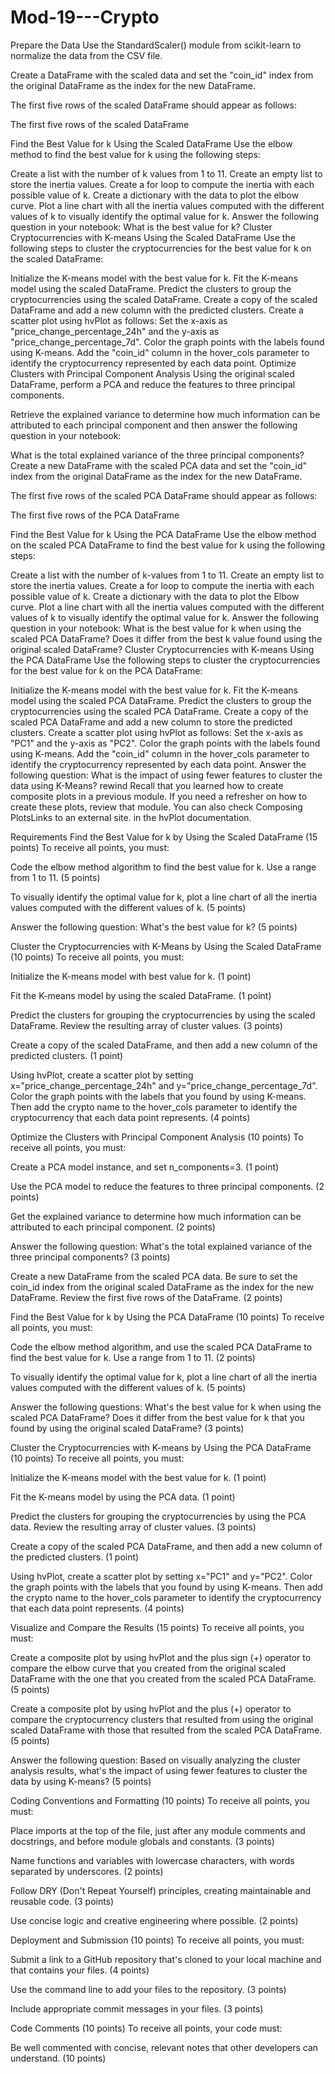 # Mod-19---Crypto

Prepare the Data
Use the StandardScaler() module from scikit-learn to normalize the data from the CSV file.

Create a DataFrame with the scaled data and set the "coin_id" index from the original DataFrame as the index for the new DataFrame.

The first five rows of the scaled DataFrame should appear as follows:

The first five rows of the scaled DataFrame

Find the Best Value for k Using the Scaled DataFrame
Use the elbow method to find the best value for k using the following steps:

Create a list with the number of k values from 1 to 11.
Create an empty list to store the inertia values.
Create a for loop to compute the inertia with each possible value of k.
Create a dictionary with the data to plot the elbow curve.
Plot a line chart with all the inertia values computed with the different values of k to visually identify the optimal value for k.
Answer the following question in your notebook: What is the best value for k?
Cluster Cryptocurrencies with K-means Using the Scaled DataFrame
Use the following steps to cluster the cryptocurrencies for the best value for k on the scaled DataFrame:

Initialize the K-means model with the best value for k.
Fit the K-means model using the scaled DataFrame.
Predict the clusters to group the cryptocurrencies using the scaled DataFrame.
Create a copy of the scaled DataFrame and add a new column with the predicted clusters.
Create a scatter plot using hvPlot as follows:
Set the x-axis as "price_change_percentage_24h" and the y-axis as "price_change_percentage_7d".
Color the graph points with the labels found using K-means.
Add the "coin_id" column in the hover_cols parameter to identify the cryptocurrency represented by each data point.
Optimize Clusters with Principal Component Analysis
Using the original scaled DataFrame, perform a PCA and reduce the features to three principal components.

Retrieve the explained variance to determine how much information can be attributed to each principal component and then answer the following question in your notebook:

What is the total explained variance of the three principal components?
Create a new DataFrame with the scaled PCA data and set the "coin_id" index from the original DataFrame as the index for the new DataFrame.

The first five rows of the scaled PCA DataFrame should appear as follows:

The first five rows of the PCA DataFrame

Find the Best Value for k Using the PCA DataFrame
Use the elbow method on the scaled PCA DataFrame to find the best value for k using the following steps:

Create a list with the number of k-values from 1 to 11.
Create an empty list to store the inertia values.
Create a for loop to compute the inertia with each possible value of k.
Create a dictionary with the data to plot the Elbow curve.
Plot a line chart with all the inertia values computed with the different values of k to visually identify the optimal value for k.
Answer the following question in your notebook:
What is the best value for k when using the scaled PCA DataFrame?
Does it differ from the best k value found using the original scaled DataFrame?
Cluster Cryptocurrencies with K-means Using the PCA DataFrame
Use the following steps to cluster the cryptocurrencies for the best value for k on the PCA DataFrame:

Initialize the K-means model with the best value for k.
Fit the K-means model using the scaled PCA DataFrame.
Predict the clusters to group the cryptocurrencies using the scaled PCA DataFrame.
Create a copy of the scaled PCA DataFrame and add a new column to store the predicted clusters.
Create a scatter plot using hvPlot as follows:
Set the x-axis as "PC1" and the y-axis as "PC2".
Color the graph points with the labels found using K-means.
Add the "coin_id" column in the hover_cols parameter to identify the cryptocurrency represented by each data point.
Answer the following question:
What is the impact of using fewer features to cluster the data using K-Means?
rewind
Recall that you learned how to create composite plots in a previous module. If you need a refresher on how to create these plots, review that module. You can also check Composing PlotsLinks to an external site. in the hvPlot documentation.

Requirements
Find the Best Value for k by Using the Scaled DataFrame (15 points)
To receive all points, you must:

Code the elbow method algorithm to find the best value for k. Use a range from 1 to 11. (5 points)

To visually identify the optimal value for k, plot a line chart of all the inertia values computed with the different values of k. (5 points)

Answer the following question: What's the best value for k? (5 points)

Cluster the Cryptocurrencies with K-Means by Using the Scaled DataFrame (10 points)
To receive all points, you must:

Initialize the K-means model with best value for k. (1 point)

Fit the K-means model by using the scaled DataFrame. (1 point)

Predict the clusters for grouping the cryptocurrencies by using the scaled DataFrame. Review the resulting array of cluster values. (3 points)

Create a copy of the scaled DataFrame, and then add a new column of the predicted clusters. (1 point)

Using hvPlot, create a scatter plot by setting x="price_change_percentage_24h" and y="price_change_percentage_7d". Color the graph points with the labels that you found by using K-means. Then add the crypto name to the hover_cols parameter to identify the cryptocurrency that each data point represents. (4 points)

Optimize the Clusters with Principal Component Analysis (10 points)
To receive all points, you must:

Create a PCA model instance, and set n_components=3. (1 point)

Use the PCA model to reduce the features to three principal components. (2 points)

Get the explained variance to determine how much information can be attributed to each principal component. (2 points)

Answer the following question: What's the total explained variance of the three principal components? (3 points)

Create a new DataFrame from the scaled PCA data. Be sure to set the coin_id index from the original scaled DataFrame as the index for the new DataFrame. Review the first five rows of the DataFrame. (2 points)

Find the Best Value for k by Using the PCA DataFrame (10 points)
To receive all points, you must:

Code the elbow method algorithm, and use the scaled PCA DataFrame to find the best value for k. Use a range from 1 to 11. (2 points)

To visually identify the optimal value for k, plot a line chart of all the inertia values computed with the different values of k. (5 points)

Answer the following questions: What's the best value for k when using the scaled PCA DataFrame? Does it differ from the best value for k that you found by using the original scaled DataFrame? (3 points)

Cluster the Cryptocurrencies with K-means by Using the PCA DataFrame (10 points)
To receive all points, you must:

Initialize the K-means model with the best value for k. (1 point)

Fit the K-means model by using the PCA data. (1 point)

Predict the clusters for grouping the cryptocurrencies by using the PCA data. Review the resulting array of cluster values. (3 points)

Create a copy of the scaled PCA DataFrame, and then add a new column of the predicted clusters. (1 point)

Using hvPlot, create a scatter plot by setting x="PC1" and y="PC2". Color the graph points with the labels that you found by using K-means. Then add the crypto name to the hover_cols parameter to identify the cryptocurrency that each data point represents. (4 points)

Visualize and Compare the Results (15 points)
To receive all points, you must:

Create a composite plot by using hvPlot and the plus sign (+) operator to compare the elbow curve that you created from the original scaled DataFrame with the one that you created from the scaled PCA DataFrame. (5 points)

Create a composite plot by using hvPlot and the plus (+) operator to compare the cryptocurrency clusters that resulted from using the original scaled DataFrame with those that resulted from the scaled PCA DataFrame. (5 points)

Answer the following question: Based on visually analyzing the cluster analysis results, what's the impact of using fewer features to cluster the data by using K-means? (5 points)

Coding Conventions and Formatting (10 points)
To receive all points, you must:

Place imports at the top of the file, just after any module comments and docstrings, and before module globals and constants. (3 points)

Name functions and variables with lowercase characters, with words separated by underscores. (2 points)

Follow DRY (Don't Repeat Yourself) principles, creating maintainable and reusable code. (3 points)

Use concise logic and creative engineering where possible. (2 points)

Deployment and Submission (10 points)
To receive all points, you must:

Submit a link to a GitHub repository that's cloned to your local machine and that contains your files. (4 points)

Use the command line to add your files to the repository. (3 points)

Include appropriate commit messages in your files. (3 points)

Code Comments (10 points)
To receive all points, your code must:

Be well commented with concise, relevant notes that other developers can understand. (10 points)
